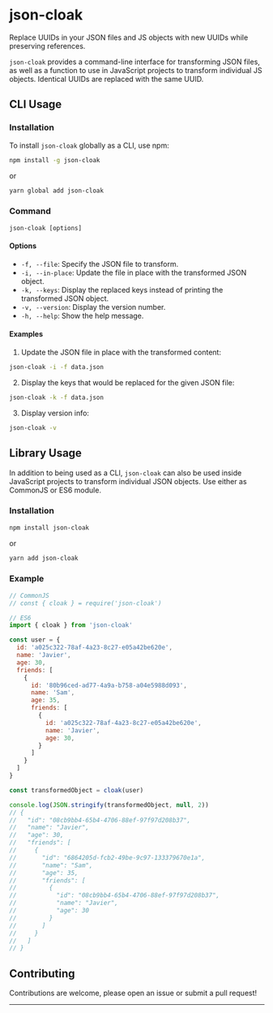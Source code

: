 # json-cloak

Replace UUIDs in your JSON files and JS objects with new UUIDs while preserving references.

`json-cloak` provides a command-line interface for transforming JSON files, as well as a function to use in JavaScript projects to transform individual JS objects. Identical UUIDs are replaced with the same UUID.

## CLI Usage

### Installation

To install `json-cloak` globally as a CLI, use npm:

```bash
npm install -g json-cloak
```
or 

```bash
yarn global add json-cloak
```

### Command

```
json-cloak [options]
```

#### Options

- `-f, --file`: Specify the JSON file to transform.
- `-i, --in-place`: Update the file in place with the transformed JSON object.
- `-k, --keys`: Display the replaced keys instead of printing the transformed JSON object.
- `-v, --version`: Display the version number.
- `-h, --help`: Show the help message.

#### Examples

1. Update the JSON file in place with the transformed content:

```bash
json-cloak -i -f data.json
```

2. Display the keys that would be replaced for the given JSON file:

```bash
json-cloak -k -f data.json
```

3. Display version info:

```bash
json-cloak -v
```

## Library Usage

In addition to being used as a CLI, `json-cloak` can also be used inside JavaScript projects to transform individual JSON objects. Use either as CommonJS or ES6 module.

### Installation


```bash
npm install json-cloak
```
or 

```bash
yarn add json-cloak
```

### Example

```javascript
// CommonJS
// const { cloak } = require('json-cloak')

// ES6
import { cloak } from 'json-cloak'

const user = {
  id: 'a025c322-78af-4a23-8c27-e05a42be620e',
  name: 'Javier',
  age: 30,
  friends: [
    {
      id: '80b96ced-ad77-4a9a-b758-a04e5988d093',
      name: 'Sam',
      age: 35,
      friends: [
        {
          id: 'a025c322-78af-4a23-8c27-e05a42be620e',
          name: 'Javier',
          age: 30,
        } 
      ]
    } 
  ]
}

const transformedObject = cloak(user)

console.log(JSON.stringify(transformedObject, null, 2))
// {
//   "id": "08cb9bb4-65b4-4706-88ef-97f97d208b37",
//   "name": "Javier",
//   "age": 30,
//   "friends": [
//     {
//       "id": "6864205d-fcb2-49be-9c97-133379670e1a",
//       "name": "Sam",
//       "age": 35,
//       "friends": [
//         {
//           "id": "08cb9bb4-65b4-4706-88ef-97f97d208b37",
//           "name": "Javier",
//           "age": 30
//         }
//       ]
//     }
//   ]
// }

```

## Contributing

Contributions are welcome, please open an issue or submit a pull request!

---
